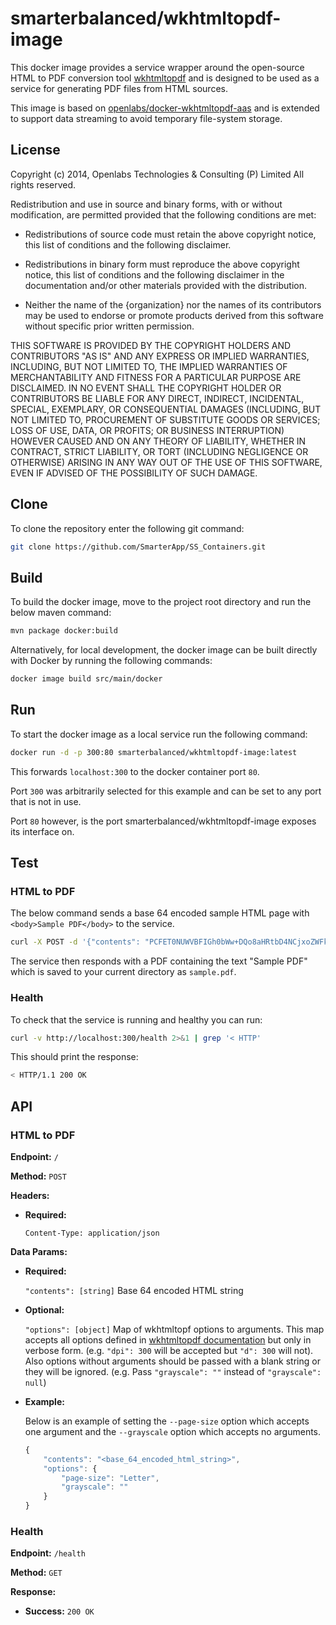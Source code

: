 # smarterbalanced/wkhtmltopdf-image

This docker image provides a service wrapper around the open-source HTML to PDF conversion tool [wkhtmltopdf](https://wkhtmltopdf.org/)
and is designed to be used as a service for generating PDF files from HTML sources.

This image is based on [openlabs/docker-wkhtmltopdf-aas](https://github.com/openlabs/docker-wkhtmltopdf-aas)
and is extended to support data streaming to avoid temporary file-system storage.

## License

Copyright (c) 2014, Openlabs Technologies & Consulting (P) Limited
All rights reserved.

Redistribution and use in source and binary forms, with or without
modification, are permitted provided that the following conditions are met:

* Redistributions of source code must retain the above copyright notice, this
  list of conditions and the following disclaimer.

* Redistributions in binary form must reproduce the above copyright notice,
  this list of conditions and the following disclaimer in the documentation
  and/or other materials provided with the distribution.

* Neither the name of the {organization} nor the names of its
  contributors may be used to endorse or promote products derived from
  this software without specific prior written permission.

THIS SOFTWARE IS PROVIDED BY THE COPYRIGHT HOLDERS AND CONTRIBUTORS "AS IS"
AND ANY EXPRESS OR IMPLIED WARRANTIES, INCLUDING, BUT NOT LIMITED TO, THE
IMPLIED WARRANTIES OF MERCHANTABILITY AND FITNESS FOR A PARTICULAR PURPOSE ARE
DISCLAIMED. IN NO EVENT SHALL THE COPYRIGHT HOLDER OR CONTRIBUTORS BE LIABLE
FOR ANY DIRECT, INDIRECT, INCIDENTAL, SPECIAL, EXEMPLARY, OR CONSEQUENTIAL
DAMAGES (INCLUDING, BUT NOT LIMITED TO, PROCUREMENT OF SUBSTITUTE GOODS OR
SERVICES; LOSS OF USE, DATA, OR PROFITS; OR BUSINESS INTERRUPTION) HOWEVER
CAUSED AND ON ANY THEORY OF LIABILITY, WHETHER IN CONTRACT, STRICT LIABILITY,
OR TORT (INCLUDING NEGLIGENCE OR OTHERWISE) ARISING IN ANY WAY OUT OF THE USE
OF THIS SOFTWARE, EVEN IF ADVISED OF THE POSSIBILITY OF SUCH DAMAGE.

## Clone
To clone the repository enter the following git command:
```bash
git clone https://github.com/SmarterApp/SS_Containers.git
```

## Build
To build the docker image, move to the project root directory and run the below maven command:
```bash
mvn package docker:build
```
Alternatively, for local development, the docker image can be built directly with Docker by running the following commands:
```bash
docker image build src/main/docker
```

## Run
To start the docker image as a local service run the following command:
```bash
docker run -d -p 300:80 smarterbalanced/wkhtmltopdf-image:latest
```
This forwards ```localhost:300``` to the docker container port ```80```.

Port ```300``` was arbitrarily selected for this example and can be set to any port that is not in use.

Port ```80``` however, is the port smarterbalanced/wkhtmltopdf-image exposes its interface on.

## Test
### HTML to PDF
The below command sends a base 64 encoded sample HTML page with ```<body>Sample PDF</body>``` to the service.
```bash
curl -X POST -d '{"contents": "PCFET0NUWVBFIGh0bWw+DQo8aHRtbD4NCjxoZWFkPg0KPHRpdGxlPlNhbXBsZSBQREY8L3RpdGxlPg0KPC9oZWFkPg0KPGJvZHk+U2FtcGxlIFBERg0KPC9ib2R5Pg0KPC9odG1sPg=="}' -H 'Content-Type: application/json' http://localhost:8080 -o sample.pdf
```
The service then responds with a PDF containing the text "Sample PDF" which is saved to your current directory as ```sample.pdf```.
### Health
To check that the service is running and healthy you can run:
```bash
curl -v http://localhost:300/health 2>&1 | grep '< HTTP'
```
This should print the response:
```bash
< HTTP/1.1 200 OK
```

## API

### HTML to PDF
**Endpoint:** ```/```

**Method:** ```POST```

**Headers:**
* **Required:**

  ```Content-Type: application/json```

**Data Params:** 
* **Required:**

  ```"contents": [string]``` Base 64 encoded HTML string

* **Optional:**

  ```"options": [object]``` Map of wkhtmltopf options to arguments. This map accepts all options defined in [wkhtmltopdf documentation](https://wkhtmltopdf.org/usage/wkhtmltopdf.txt) but only in verbose form. (e.g. ```"dpi": 300``` will be accepted but ```"d": 300``` will not). Also options without arguments should be passed with a blank string or they will be ignored. (e.g. Pass ```"grayscale": ""``` instead of ```"grayscale": null```)
  
* **Example:**
  
  Below is an example of setting the ```--page-size``` option which accepts one argument and the ```--grayscale``` option which accepts no arguments.
  ```javascript
  {
      "contents": "<base_64_encoded_html_string>",
      "options": {
          "page-size": "Letter",
          "grayscale": ""
      }
  }
  ```
### Health
**Endpoint:** ```/health```

**Method:** ```GET```

**Response:**  
* **Success:** ```200 OK```